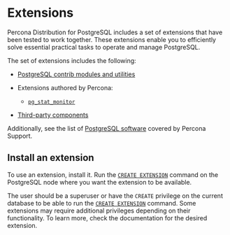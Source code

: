 # Extensions

Percona Distribution for PostgreSQL includes a set of extensions that have been tested to work together. These extensions enable you to efficiently solve essential practical tasks to operate and manage PostgreSQL.

The set of extensions includes the following:

* [PostgreSQL contrib modules and utilities](contrib.md)
* Extensions authored by Percona:
  
    * [`pg_stat_monitor`](pg-stat-monitor.md)

* [Third-party components](third-party.md)

Additionally, see the list of [PostgreSQL software](https://www.percona.com/services/support/support-tiers-postgresql) covered by Percona Support.

## Install an extension

To use an extension, install it. Run the [`CREATE EXTENSION`](https://www.postgresql.org/docs/current/static/sql-createextension.html) command on the PostgreSQL node where you want the extension to be available. 

The user should be a superuser or have the `CREATE` privilege on the current database to be able to run the [`CREATE EXTENSION`](https://www.postgresql.org/docs/current/static/sql-createextension.html) command. Some extensions may require additional privileges depending on their functionality. To learn more, check the documentation for the desired extension.
